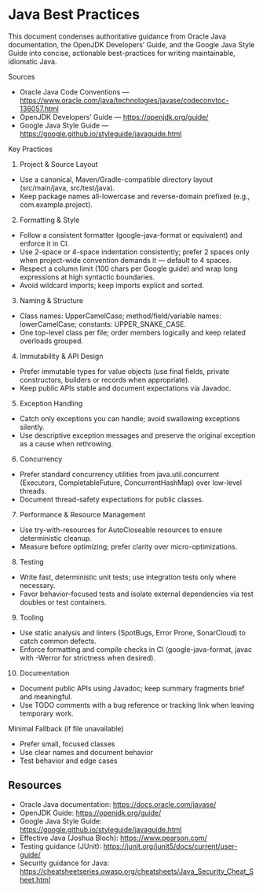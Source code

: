# Java Best Practices

This document condenses authoritative guidance from Oracle Java documentation, the OpenJDK Developers’ Guide, and the Google Java Style Guide into concise, actionable best-practices for writing maintainable, idiomatic Java.

Sources
- Oracle Java Code Conventions — https://www.oracle.com/java/technologies/javase/codeconvtoc-136057.html
- OpenJDK Developers’ Guide — https://openjdk.org/guide/
- Google Java Style Guide — https://google.github.io/styleguide/javaguide.html

Key Practices

1. Project & Source Layout
- Use a canonical, Maven/Gradle-compatible directory layout (src/main/java, src/test/java).
- Keep package names all-lowercase and reverse-domain prefixed (e.g., com.example.project).

2. Formatting & Style
- Follow a consistent formatter (google-java-format or equivalent) and enforce it in CI.
- Use 2-space or 4-space indentation consistently; prefer 2 spaces only when project-wide convention demands it — default to 4 spaces.
- Respect a column limit (100 chars per Google guide) and wrap long expressions at high syntactic boundaries.
- Avoid wildcard imports; keep imports explicit and sorted.

3. Naming & Structure
- Class names: UpperCamelCase; method/field/variable names: lowerCamelCase; constants: UPPER_SNAKE_CASE.
- One top-level class per file; order members logically and keep related overloads grouped.

4. Immutability & API Design
- Prefer immutable types for value objects (use final fields, private constructors, builders or records when appropriate).
- Keep public APIs stable and document expectations via Javadoc.

5. Exception Handling
- Catch only exceptions you can handle; avoid swallowing exceptions silently.
- Use descriptive exception messages and preserve the original exception as a cause when rethrowing.

6. Concurrency
- Prefer standard concurrency utilities from java.util.concurrent (Executors, CompletableFuture, ConcurrentHashMap) over low-level threads.
- Document thread-safety expectations for public classes.

7. Performance & Resource Management
- Use try-with-resources for AutoCloseable resources to ensure deterministic cleanup.
- Measure before optimizing; prefer clarity over micro-optimizations.

8. Testing
- Write fast, deterministic unit tests; use integration tests only where necessary.
- Favor behavior-focused tests and isolate external dependencies via test doubles or test containers.

9. Tooling
- Use static analysis and linters (SpotBugs, Error Prone, SonarCloud) to catch common defects.
- Enforce formatting and compile checks in CI (google-java-format, javac with -Werror for strictness when desired).

10. Documentation
- Document public APIs using Javadoc; keep summary fragments brief and meaningful.
- Use TODO comments with a bug reference or tracking link when leaving temporary work.

Minimal Fallback (if file unavailable)
- Prefer small, focused classes
- Use clear names and document behavior
- Test behavior and edge cases

## Resources

- Oracle Java documentation: https://docs.oracle.com/javase/
- OpenJDK Guide: https://openjdk.org/guide/
- Google Java Style Guide: https://google.github.io/styleguide/javaguide.html
- Effective Java (Joshua Bloch): https://www.pearson.com/
- Testing guidance (JUnit): https://junit.org/junit5/docs/current/user-guide/
- Security guidance for Java: https://cheatsheetseries.owasp.org/cheatsheets/Java_Security_Cheat_Sheet.html

